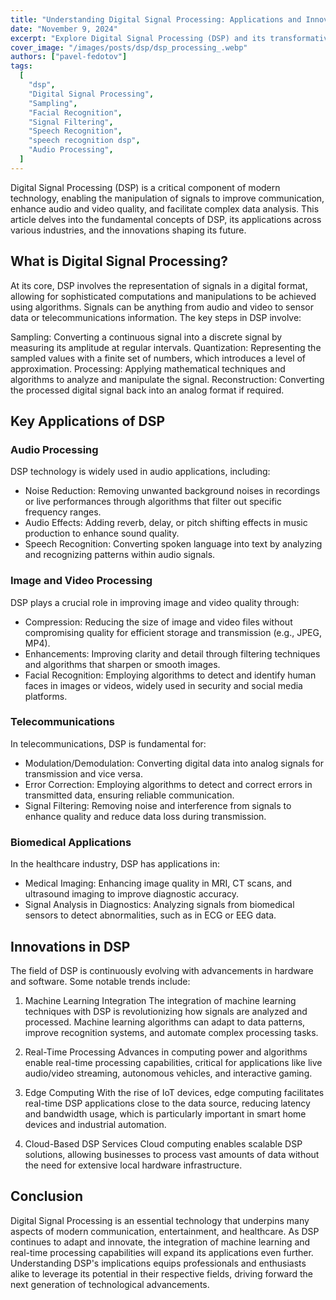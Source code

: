 ```yaml
---
title: "Understanding Digital Signal Processing: Applications and Innovations"
date: "November 9, 2024"
excerpt: "Explore Digital Signal Processing (DSP) and its transformative applications in audio, imaging, and telecommunications."
cover_image: "/images/posts/dsp/dsp_processing_.webp"
authors: ["pavel-fedotov"]
tags:
  [
    "dsp",
    "Digital Signal Processing",
    "Sampling",
    "Facial Recognition",
    "Signal Filtering",
    "Speech Recognition",
    "speech recognition dsp",
    "Audio Processing",
  ]
---
```


Digital Signal Processing (DSP) is a critical component of modern technology, enabling the manipulation of signals to improve communication, enhance audio and video quality, and facilitate complex data analysis. This article delves into the fundamental concepts of DSP, its applications across various industries, and the innovations shaping its future.

## What is Digital Signal Processing?

At its core, DSP involves the representation of signals in a digital format, allowing for sophisticated computations and manipulations to be achieved using algorithms. Signals can be anything from audio and video to sensor data or telecommunications information. The key steps in DSP involve:

Sampling: Converting a continuous signal into a discrete signal by measuring its amplitude at regular intervals.
Quantization: Representing the sampled values with a finite set of numbers, which introduces a level of approximation.
Processing: Applying mathematical techniques and algorithms to analyze and manipulate the signal.
Reconstruction: Converting the processed digital signal back into an analog format if required.

## Key Applications of DSP

### Audio Processing

DSP technology is widely used in audio applications, including:

- Noise Reduction: Removing unwanted background noises in recordings or live performances through algorithms that filter out specific frequency ranges.
- Audio Effects: Adding reverb, delay, or pitch shifting effects in music production to enhance sound quality.
- Speech Recognition: Converting spoken language into text by analyzing and recognizing patterns within audio signals.

### Image and Video Processing

DSP plays a crucial role in improving image and video quality through:

- Compression: Reducing the size of image and video files without compromising quality for efficient storage and transmission (e.g., JPEG, MP4).
- Enhancements: Improving clarity and detail through filtering techniques and algorithms that sharpen or smooth images.
- Facial Recognition: Employing algorithms to detect and identify human faces in images or videos, widely used in security and social media platforms.

### Telecommunications

In telecommunications, DSP is fundamental for:

- Modulation/Demodulation: Converting digital data into analog signals for transmission and vice versa.
- Error Correction: Employing algorithms to detect and correct errors in transmitted data, ensuring reliable communication.
- Signal Filtering: Removing noise and interference from signals to enhance quality and reduce data loss during transmission.

### Biomedical Applications

In the healthcare industry, DSP has applications in:

- Medical Imaging: Enhancing image quality in MRI, CT scans, and ultrasound imaging to improve diagnostic accuracy.
- Signal Analysis in Diagnostics: Analyzing signals from biomedical sensors to detect abnormalities, such as in ECG or EEG data.

## Innovations in DSP

The field of DSP is continuously evolving with advancements in hardware and software. Some notable trends include:

1. Machine Learning Integration
   The integration of machine learning techniques with DSP is revolutionizing how signals are analyzed and processed. Machine learning algorithms can adapt to data patterns, improve recognition systems, and automate complex processing tasks.

2. Real-Time Processing
   Advances in computing power and algorithms enable real-time processing capabilities, critical for applications like live audio/video streaming, autonomous vehicles, and interactive gaming.

3. Edge Computing
   With the rise of IoT devices, edge computing facilitates real-time DSP applications close to the data source, reducing latency and bandwidth usage, which is particularly important in smart home devices and industrial automation.

4. Cloud-Based DSP Services
   Cloud computing enables scalable DSP solutions, allowing businesses to process vast amounts of data without the need for extensive local hardware infrastructure.

## Conclusion

Digital Signal Processing is an essential technology that underpins many aspects of modern communication, entertainment, and healthcare. As DSP continues to adapt and innovate, the integration of machine learning and real-time processing capabilities will expand its applications even further. Understanding DSP's implications equips professionals and enthusiasts alike to leverage its potential in their respective fields, driving forward the next generation of technological advancements.
